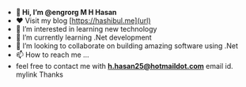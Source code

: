 - **👋 Hi, I’m @engrorg M H Hasan <br>**
- :heart: Visit my blog [https://hashibul.me](url)
- 👀 I’m interested in learning new technology 
- 🌱 I’m currently learning .Net development
- 💞️ I’m looking to collaborate on building amazing software using .Net
- 📫 How to reach me ...
- feel free to contact me with **[h.hasan25@hotmaildot.com](url)** email id.
<a name="https://hashibul.me">mylink</a>
     Thanks
